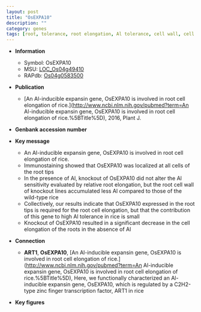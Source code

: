 ```yaml
---
layout: post
title: "OsEXPA10"
description: ""
category: genes
tags: [root, tolerance, root elongation, Al tolerance, cell wall, cell elongation]
---
```


* **Information**  
    + Symbol: OsEXPA10  
    + MSU: [LOC_Os04g49410](http://rice.plantbiology.msu.edu/cgi-bin/ORF_infopage.cgi?orf=LOC_Os04g49410)  
    + RAPdb: [Os04g0583500](http://rapdb.dna.affrc.go.jp/viewer/gbrowse_details/irgsp1?name=Os04g0583500)  

* **Publication**  
    + [An Al-inducible expansin gene, OsEXPA10 is involved in root cell elongation of rice.](http://www.ncbi.nlm.nih.gov/pubmed?term=An Al-inducible expansin gene, OsEXPA10 is involved in root cell elongation of rice.%5BTitle%5D), 2016, Plant J.

* **Genbank accession number**  

* **Key message**  
    + An Al-inducible expansin gene, OsEXPA10 is involved in root cell elongation of rice.
    + Immunostaining showed that OsEXPA10 was localized at all cells of the root tips
    + In the presence of Al, knockout of OsEXPA10 did not alter the Al sensitivity evaluated by relative root elongation, but the root cell wall of knockout lines accumulated less Al compared to those of the wild-type rice
    + Collectively, our results indicate that OsEXPA10 expressed in the root tips is required for the root cell elongation, but that the contribution of this gene to high Al tolerance in rice is small
    + Knockout of OsEXPA10 resulted in a significant decrease in the cell elongation of the roots in the absence of Al

* **Connection**  
    + __ART1__, __OsEXPA10__, [An Al-inducible expansin gene, OsEXPA10 is involved in root cell elongation of rice.](http://www.ncbi.nlm.nih.gov/pubmed?term=An Al-inducible expansin gene, OsEXPA10 is involved in root cell elongation of rice.%5BTitle%5D), Here, we functionally characterized an Al-inducible expansin gene, OsEXPA10, which is regulated by a C2H2-type zinc finger transcription factor, ART1 in rice

* **Key figures**  


